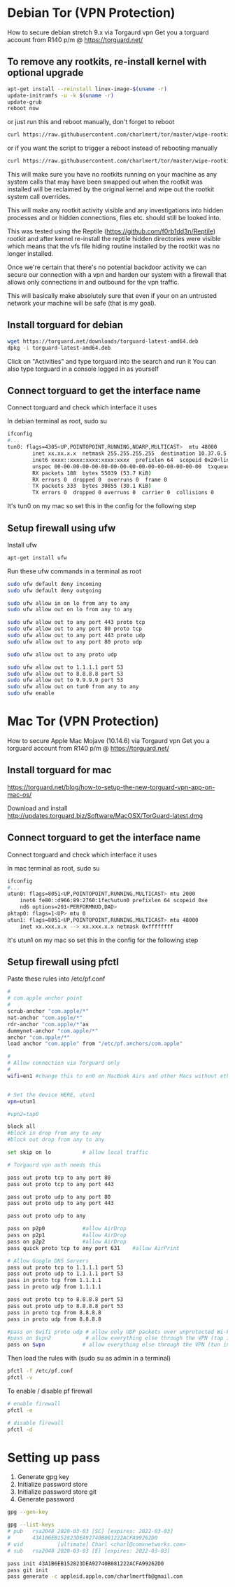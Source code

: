 # Debian Tor (VPN Protection)
How to secure debian stretch 9.x via Torgaurd vpn
Get you a torguard account from R140 p/m @ https://torguard.net/

## To remove any rootkits, re-install kernel with optional upgrade

```bash
apt-get install --reinstall linux-image-$(uname -r)
update-initramfs -u -k $(uname -r)
update-grub
reboot now
```

or just run this and reboot manually, don't forget to reboot

```bash
curl https://raw.githubusercontent.com/charlmert/tor/master/wipe-rootkit/debian/nomorerootkit.sh | bash
```

or if you want the script to trigger a reboot instead of rebooting manually

```bash
curl https://raw.githubusercontent.com/charlmert/tor/master/wipe-rootkit/debian/nomorerootkit_reboot.sh | bash
```

This will make sure you have no rootkits running on your machine as any system calls that may have been swapped out
when the rootkit was installed will be reclaimed by the original kernel and wipe out the rootkit system call overrides.

This will make any rootkit activity visible and any investigations into hidden processes and or hidden connections, files etc. should
still be looked into.

This was tested using the Reptile (https://github.com/f0rb1dd3n/Reptile) rootkit and after kernel re-install the reptile 
hidden directories were visible which means that the vfs file hiding routine installed by the rootkit was no longer installed.

Once we're certain that there's no potential backdoor activity we can secure our connection with a vpn and harden our system with a firewall
that allows only connections in and outbound for the vpn traffic.

This will basically make absolutely sure that even if your on an untrusted network your machine will be safe (that is my goal).

## Install torguard for debian

```bash
wget https://torguard.net/downloads/torguard-latest-amd64.deb
dpkg -i torguard-latest-amd64.deb
```

Click on "Activities" and type torguard into the search and run it
You can also type torguard in a console logged in as yourself

## Connect torguard to get the interface name

Connect torguard and check which interface it uses

In debian terminal as root, sudo su

```bash
ifconfig
#...
tun0: flags=4305<UP,POINTOPOINT,RUNNING,NOARP,MULTICAST>  mtu 48000
        inet xx.xx.x.x  netmask 255.255.255.255  destination 10.37.0.5
        inet6 xxxx::xxxx:xxxx:xxxx:xxxx  prefixlen 64  scopeid 0x20<link>
        unspec 00-00-00-00-00-00-00-00-00-00-00-00-00-00-00-00  txqueuelen 100  (UNSPEC)
        RX packets 188  bytes 55039 (53.7 KiB)
        RX errors 0  dropped 0  overruns 0  frame 0
        TX packets 333  bytes 30855 (30.1 KiB)
        TX errors 0  dropped 0 overruns 0  carrier 0  collisions 0
```

It's tun0 on my mac so set this in the config for the following step

## Setup firewall using ufw

Install ufw

```bash
apt-get install ufw
```

Run these ufw commands in a terminal as root

```bash
sudo ufw default deny incoming
sudo ufw default deny outgoing

sudo ufw allow in on lo from any to any
sudo ufw allow out on lo from any to any

sudo ufw allow out to any port 443 proto tcp
sudo ufw allow out to any port 80 proto tcp
sudo ufw allow out to any port 443 proto udp
sudo ufw allow out to any port 80 proto udp

sudo ufw allow out to any proto udp

sudo ufw allow out to 1.1.1.1 port 53
sudo ufw allow out to 8.8.8.8 port 53
sudo ufw allow out to 9.9.9.9 port 53
sudo ufw allow out on tun0 from any to any
sudo ufw enable
```

# Mac Tor (VPN Protection)
How to secure Apple Mac Mojave (10.14.6) via Torgaurd vpn
Get you a torguard account from R140 p/m @ https://torguard.net/


## Install torguard for mac

https://torguard.net/blog/how-to-setup-the-new-torguard-vpn-app-on-mac-os/

Download and install http://updates.torguard.biz/Software/MacOSX/TorGuard-latest.dmg

## Connect torguard to get the interface name

Connect torguard and check which interface it uses

In mac terminal as root, sudo su

```bash
ifconfig
#...
utun0: flags=8051<UP,POINTOPOINT,RUNNING,MULTICAST> mtu 2000
	inet6 fe80::d966:89:2760:1fec%utun0 prefixlen 64 scopeid 0xe 
	nd6 options=201<PERFORMNUD,DAD>
pktap0: flags=1<UP> mtu 0
utun1: flags=8051<UP,POINTOPOINT,RUNNING,MULTICAST> mtu 48000
	inet xx.xxx.x.x --> xx.xxx.x.x netmask 0xffffffff 
```

It's utun1 on my mac so set this in the config for the following step

## Setup firewall using pfctl

Paste these rules into /etc/pf.conf

```bash
#
# com.apple anchor point
#
scrub-anchor "com.apple/*"
nat-anchor "com.apple/*"
rdr-anchor "com.apple/*"as
dummynet-anchor "com.apple/*"
anchor "com.apple/*"
load anchor "com.apple" from "/etc/pf.anchors/com.apple"

#
# Allow connection via Torguard only
#
wifi=en1 #change this to en0 on MacBook Airs and other Macs without ethernet ports


# Set the device HERE, utun1
vpn=utun1

#vpn2=tap0

block all 
#block in drop from any to any 
#block out drop from any to any 

set skip on lo          # allow local traffic

# Torgaurd vpn auth needs this

pass out proto tcp to any port 80
pass out proto tcp to any port 443 

pass out proto udp to any port 80
pass out proto udp to any port 443 

pass out proto udp to any 

pass on p2p0            #allow AirDrop
pass on p2p1            #allow AirDrop
pass on p2p2            #allow AirDrop
pass quick proto tcp to any port 631    #allow AirPrint

# Allow Google DNS Servers
pass out proto tcp to 1.1.1.1 port 53
pass out proto udp to 1.1.1.1 port 53
pass in proto tcp from 1.1.1.1
pass in proto udp from 1.1.1.1

pass out proto tcp to 8.8.8.8 port 53
pass out proto udp to 8.8.8.8 port 53
pass in proto tcp from 8.8.8.8
pass in proto udp from 8.8.8.8

#pass on $wifi proto udp # allow only UDP packets over unprotected Wi-Fi
#pass on $vpn2           # allow everything else through the VPN (tap interface)
pass on $vpn            # allow everything else through the VPN (tun interface)

```

Then load the rules with (sudo su as admin in a terminal)

```bash
pfctl -f /etc/pf.conf
pfctl -v
```

To enable / disable pf firewall
```bash
# enable firewall
pfctl -e

# disable firewall
pfctl -d
```


# Setting up pass

1. Generate gpg key
2. Initialize password store
3. Initialize password store git
4. Generate password

```bash
gpg --gen-key

gpg --list-keys
# pub   rsa2048 2020-03-03 [SC] [expires: 2022-03-03]
#       43A1B6EB152823DEA92740B081222ACFA99262D0
# uid           [ultimate] Charl <charl@comxnetworks.com>
# sub   rsa2048 2020-03-03 [E] [expires: 2022-03-03]

pass init 43A1B6EB152823DEA92740B081222ACFA99262D0
pass git init
pass generate -c appleid.apple.com/charlmertfb@gmail.com
```
